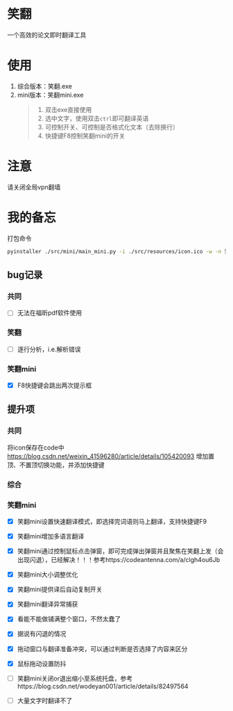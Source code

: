 # 笑翻
一个高效的论文即时翻译工具

# 使用
1. 综合版本：笑翻.exe
2. mini版本：笑翻mini.exe 
   > 1. 双击exe直接使用
   > 2. 选中文字，使用双击`ctrl`即可翻译英语
   > 3. 可控制开关、可控制是否格式化文本（去除换行）
   > 4. 快捷键F8控制笑翻mini的开关

# 注意
请关闭全局vpn翻墙

# 我的备忘
打包命令
```bash
pyinstaller ./src/mini/main_mini.py -i ./src/resources/icon.ico -w -n 笑翻 -F
```
## bug记录
### 共同
-[ ] 无法在福昕pdf软件使用
### 笑翻
-[ ] 逐行分析，i.e.解析错误
### 笑翻mini
-[x] F8快捷键会跳出两次提示框

## 提升项
### 共同
将icon保存在code中 https://blog.csdn.net/weixin_41596280/article/details/105420093
增加置顶、不置顶切换功能，并添加快捷键
### 综合

### 笑翻mini
-[x] 笑翻mini设置快速翻译模式，即选择完词语则马上翻译，支持快捷键F9
-[x] 笑翻mini增加多语言翻译
-[x] 笑翻mini通过控制鼠标点击弹窗，即可完成弹出弹窗并且聚焦在笑翻上发（会出现闪退），已经解决！！！参考https://codeantenna.com/a/clgh4ou6Jb
-[x] 笑翻mini大小调整优化
-[x] 笑翻mini提供译后自动复制开关
-[x] 笑翻mini翻译异常捕获
-[x] 看能不能做铺满整个窗口，不然太蠢了
-[x] 据说有闪退的情况
-[x] 拖动窗口与翻译准备冲突，可以通过判断是否选择了内容来区分
-[x] 鼠标拖动设置防抖
-[ ] 笑翻mini关闭or退出缩小至系统托盘，参考https://blog.csdn.net/wodeyan001/article/details/82497564
-[ ] 大量文字时翻译不了

